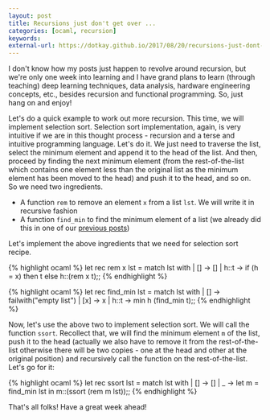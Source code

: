 ```yaml
---
layout: post
title: Recursions just don't get over ...
categories: [ocaml, recursion]
keywords:
external-url: https://dotkay.github.io/2017/08/20/recursions-just-dont-get-over
---
```


I don't know how my posts just happen to revolve around recursion, but we're only one week into learning and I have grand plans to learn (through teaching) deep learning techniques, data analysis, hardware engineering concepts, etc., besides recursion and functional programming. So, just hang on and enjoy!

Let's do a quick example to work out more recursion. This time, we will implement selection sort. Selection sort implementation, again, is very intuitive if we are in this thought process - recursion and a terse and intuitive programming language. Let's do it. We just need to traverse the list, select the minimum element and append it to the head of the list. And then, proceed by finding the next minimum element (from the rest-of-the-list which contains one element less than the original list as the minimum element has been moved to the head) and push it to the head, and so on. So we need two ingredients.

  * A function `rem` to remove an element `x` from a list `lst`. We will write it in recursive fashion
  * A function `find_min` to find the minimum element of a list (we already did this in one of our [previous posts](https://dotkay.github.io/2017/08/15/more-simple-recursion-examples/))

Let's implement the above ingredients that we need for selection sort recipe.

{% highlight ocaml %}
let rec rem x lst =
  match lst with
  | [] -> []
  | h::t ->
     if (h = x) then t
     else h::(rem x t);;
{% endhighlight %}

{% highlight ocaml %}
let rec find_min lst =
  match lst with
  | [] -> failwith("empty list")
  | [x] -> x
  | h::t -> min h (find_min t);;
{% endhighlight %}

Now, let's use the above two to implement selection sort. We will call the function `ssort`. Recollect that, we will find the minimum element `m` of the list, push it to the head (actually we also have to remove it from the rest-of-the-list otherwise there will be two copies - one at the head and other at the original position) and recursively call the function on the rest-of-the-list. Let's go for it:

{% highlight ocaml %}
let rec ssort lst =
  match lst with
  | [] -> []
  | _ -> let m = find_min lst in
         m::(ssort (rem m lst));;
{% endhighlight %}

That's all folks! Have a great week ahead!